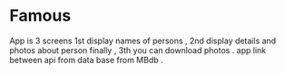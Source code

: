 # Famous
App is 3 screens 1st display names of persons , 2nd display details and photos about person  finally , 3th you can download photos . app link between api from data base from MBdb .
